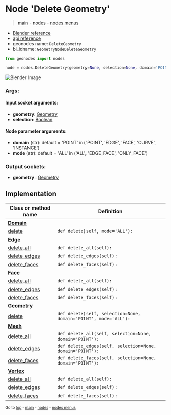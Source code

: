 # Node 'Delete Geometry'

> [main](../structure.md) - [nodes](nodes.md) - [nodes menus](nodes_menus.md)

- [Blender reference](https://docs.blender.org/manual/en/latest/modeling/geometry_nodes/geometry/delete_geometry.html)
- [api reference](https://docs.blender.org/api/current/bpy.types.GeometryNodeDeleteGeometry.html)
- geonodes name: `DeleteGeometry`
- bl_idname: `GeometryNodeDeleteGeometry`

```python
from geonodes import nodes

node = nodes.DeleteGeometry(geometry=None, selection=None, domain='POINT', mode='ALL')
```

![Blender Image](https://docs.blender.org/manual/en/latest/_images/node-types_GeometryNodeDeleteGeometry.webp)

### Args:

#### Input socket arguments:

- **geometry**: [Geometry](Geometry.md)
- **selection**: [Boolean](Boolean.md)

#### Node parameter arguments:

- **domain** (str): default = 'POINT' in ('POINT', 'EDGE', 'FACE', 'CURVE', 'INSTANCE')
- **mode** (str): default = 'ALL' in ('ALL', 'EDGE_FACE', 'ONLY_FACE')

### Output sockets:

- **geometry** : [Geometry](Geometry.md)

## Implementation

| Class or method name | Definition |
|----------------------|------------|
| **[Domain](Domain.md)** |
| [delete](Domain.md#delete) | `def delete(self, mode='ALL'):` |
| **[Edge](Edge.md)** |
| [delete_all](Edge.md#delete_all) | `def delete_all(self):` |
| [delete_edges](Edge.md#delete_edges) | `def delete_edges(self):` |
| [delete_faces](Edge.md#delete_faces) | `def delete_faces(self):` |
| **[Face](Face.md)** |
| [delete_all](Face.md#delete_all) | `def delete_all(self):` |
| [delete_edges](Face.md#delete_edges) | `def delete_edges(self):` |
| [delete_faces](Face.md#delete_faces) | `def delete_faces(self):` |
| **[Geometry](Geometry.md)** |
| [delete](Geometry.md#delete) | `def delete(self, selection=None, domain='POINT', mode='ALL'):` |
| **[Mesh](Mesh.md)** |
| [delete_all](Mesh.md#delete_all) | `def delete_all(self, selection=None, domain='POINT'):` |
| [delete_edges](Mesh.md#delete_edges) | `def delete_edges(self, selection=None, domain='POINT'):` |
| [delete_faces](Mesh.md#delete_faces) | `def delete_faces(self, selection=None, domain='POINT'):` |
| **[Vertex](Vertex.md)** |
| [delete_all](Vertex.md#delete_all) | `def delete_all(self):` |
| [delete_edges](Vertex.md#delete_edges) | `def delete_edges(self):` |
| [delete_faces](Vertex.md#delete_faces) | `def delete_faces(self):` |

<sub>Go to [top](#node-Delete-Geometry) - [main](../structure.md) - [nodes](nodes.md) - [nodes menus](nodes_menus.md)</sub>

